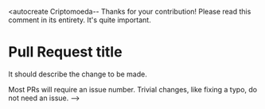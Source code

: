 <autocreate Criptomoeda--
Thanks for your contribution!
Please read this comment in its entirety. It's quite important.

# Pull Request title

It should describe the change to be made.

Most PRs will require an issue number. Trivial changes, like fixing a typo,
do not need an issue.
-->